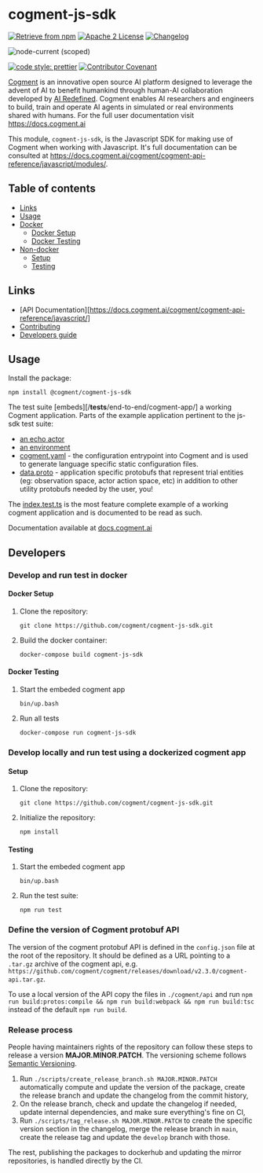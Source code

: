 # cogment-js-sdk

[![Retrieve from npm](https://img.shields.io/badge/npm-%40cogment%2Fcogment--js--sdk-brightgreen)](https://www.npmjs.com/package/@cogment/cogment-js-sdk) [![Apache 2 License](https://img.shields.io/badge/license-Apache%202-green)](./LICENSE) [![Changelog](https://img.shields.io/badge/-Changelog%20-blueviolet)](./CHANGELOG.md)

![node-current (scoped)](https://img.shields.io/node/v/@cogment/cogment-js-sdk)

[![code style: prettier](https://img.shields.io/badge/code_style-prettier-ff69b4.svg)](https://github.com/prettier/prettier)
[![Contributor Covenant](https://img.shields.io/badge/Contributor%20Covenant-v2.0%20adopted-ff69b4.svg)](/CODE_OF_CONDUCT.md)

[Cogment](https://cogment.ai) is an innovative open source AI platform designed to leverage the advent of AI to benefit humankind through human-AI collaboration developed by [AI Redefined](https://ai-r.com). Cogment enables AI researchers and engineers to build, train and operate AI agents in simulated or real environments shared with humans. For the full user documentation visit <https://docs.cogment.ai>

This module, `cogment-js-sdk`, is the Javascript SDK for making use of Cogment when working with Javascript. It's full documentation can be consulted at <https://docs.cogment.ai/cogment/cogment-api-reference/javascript/modules/>.

## Table of contents

- [Links](#links)
- [Usage](#usage)
- [Docker](#docker)
  - [Docker Setup](#docker-setup)
  - [Docker Testing](#docker-testing)
- [Non-docker](#non-docker)
  - [Setup](#setup)
  - [Testing](#testing)

## Links

- [API Documentation][https://docs.cogment.ai/cogment/cogment-api-reference/javascript/]
- [Contributing](/CONTRIBUTING.md)
- [Developers guide](#developers)

## Usage

Install the package:

```shell script
npm install @cogment/cogment-js-sdk
```

The test suite [embeds][/__tests__/end-to-end/cogment-app/] a working Cogment
application. Parts of the example application
pertinent to the js-sdk test suite:

- [an echo actor](/__tests__/end-to-end/cogment-app/echo/)
- [an environment](/__tests__/end-to-end/cogment-app/environment/)
- [cogment.yaml](/__tests__/end-to-end/cogment-app/cogment.yaml) - the
  configuration entrypoint into Cogment and is used to generate language
  specific static configuration files.
- [data.proto](/__tests__/end-to-end/cogment-app/data.proto) -
  application specific protobufs that represent trial entities (eg:
  observation space, actor action space, etc) in addition to other
  utility protobufs needed by the user, you!

The [index.test.ts](/__tests__/end-to-end/index.test.ts) is the most
feature complete example of a working cogment application and is
documented to be read as such.

Documentation available at [docs.cogment.ai](https://docs.cogment.ai/)

## Developers

### Develop and run test in docker

#### Docker Setup

1. Clone the repository:
   ```shell script
   git clone https://github.com/cogment/cogment-js-sdk.git
   ```
2. Build the docker container:
   ```shell script
   docker-compose build cogment-js-sdk
   ```

#### Docker Testing

1. Start the embeded cogment app
   ```shell script
   bin/up.bash
   ```
2. Run all tests
   ```shell script
   docker-compose run cogment-js-sdk
   ```

### Develop locally and run test using a dockerized cogment app

#### Setup

1. Clone the repository:
   ```shell script
   git clone https://github.com/cogment/cogment-js-sdk.git
   ```
2. Initialize the repository:
   ```shell script
   npm install
   ```

#### Testing

1. Start the embeded cogment app
   ```shell script
   bin/up.bash
   ```
2. Run the test suite:
   ```shell script
   npm run test
   ```

### Define the version of Cogment protobuf API

The version of the cogment protobuf API is defined in the `config.json` file at the root of the repository. It should be defined as a URL pointing to a `.tar.gz` archive of the cogment api, e.g. `https://github.com/cogment/cogment/releases/download/v2.3.0/cogment-api.tar.gz`.

To use a local version of the API copy the files in `./cogment/api` and run `npm run build:protos:compile && npm run build:webpack && npm run build:tsc` instead of the default `npm run build`.

### Release process

People having maintainers rights of the repository can follow these steps to release a version **MAJOR.MINOR.PATCH**. The versioning scheme follows [Semantic Versioning](http://semver.org/spec/v2.0.0.html).

1. Run `./scripts/create_release_branch.sh MAJOR.MINOR.PATCH` automatically compute and update the version of the package, create the release branch and update the changelog from the commit history,
2. On the release branch, check and update the changelog if needed, update internal dependencies, and make sure everything's fine on CI,
3. Run `./scripts/tag_release.sh MAJOR.MINOR.PATCH` to create the specific version section in the changelog, merge the release branch in `main`, create the release tag and update the `develop` branch with those.

The rest, publishing the packages to dockerhub and updating the mirror repositories, is handled directly by the CI.

